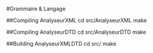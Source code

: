 #Grammaire & Langage

##Compiling AnalyseurXML
cd src/AnalyseurXML
make

##Compiling AnalyseurDTD
cd src/AnalyseurDTD
make

##Building AnalyseurXMLDTD
cd src/
make